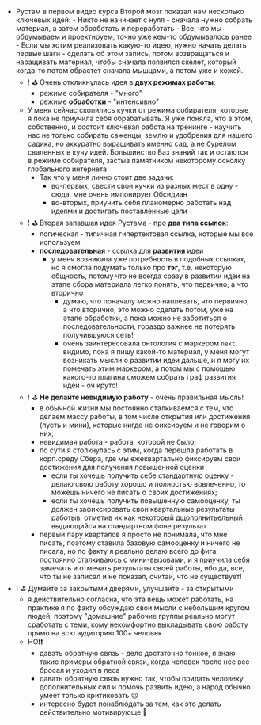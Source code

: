 - Рустам в первом видео курса Второй мозг показал нам несколько ключевых идей:
		- Никто не начинает с нуля - сначала нужно собрать материал, а затем обработать и переработать
		- Все, что мы обдумываем и проектируем, точно уже кем-то обдумывалось ранее
		- Если мы хотим реализовать какую-то идею, нужно начать делать первые шаги - сделать об этом запись, потом возвращаться и наращивать материал, чтобы сначала появился скелет, который когда-то потом обрастет сначала мышцами, а потом уже и кожей.
	- ! ⛳ Очень откликнулась идея в **двух режимах работы**:
		- режиме собирателя - "много"
		- режиме **обработки** - "интенсивно"  
	- У меня сейчас скопились кучки от режима собирателя, которые я пока не приучила себя обрабатывать. Я уже поняла, что в этом, собственно, и состоит ключевая работа на тренинге - научить нас не только  собирать саженцы, землю и удобрения для нашего садика, но аккуратно выращивать именно сад, а не бурелом сваленных в кучу идей. Большинство Баз знаний так и остаются в режиме собирателя, застыв памятником некоторому осколку глобального интернета
		- Так что у меня лично стоит две задачи:
			- во-первых, свести свои кучки из разных мест в одну - сюда, мне очень импонирует Обсидиан
			- во-вторых, приучить себя планомерно работать над идеями и достигать поставленные цели
	- ! ⛳ Вторая запавшая идея Рустама - про **два типа ссылок**:
		- логическая - типичная гипертектовая ссылка, которые мы все используем
		- **последовательная** - ссылка для **развития** идеи
			- у меня возникала уже потребность в подобных ссылках, но я смогла подумать только про **тэг**, т.е. некоторую общность, потому что не всегда сразу в развитии идеи на этапе сбора материала легко понять, что первично, а что вторично
				- думаю, что поначалу можно наплевать, что первично, а что вторично, это можно сделать потом, уже на этапе обработки, а пока можно не заботиться о последовательности, гораздо важнее не потерять получившуюся сеть!
				- очень заинтересовала онтология с маркером `next`, видимо, пока я пишу какой-то материал, у меня могут возникать мысли о развитии идеи дальше, и я могу их помечать этим маркером, а потом мы с помощью какого-то плагина сможем собрать граф развития идеи - оч круто!
	- ! ⛳ **Не делайте невидимую работу** - очень правильная мысль!
		- в обычной жизни мы постоянно сталкиваемся с тем, что делаем массу работы, в том числе открытия или достижения (пусть и мини), которые нигде не фиксируем и не говорим о них;
		- невидимая работа - работа, которой не было;
		- по сути я столкнулась с этим, когда перешла работать в корп.среду Сбера, где мы ежеквартально фиксируем свои достижения для получения повышенной оценки
			- если ты хочешь получить себе стандартную оценку - делаю свою работу хорошо и полностью вовлеченно, то можешь ничего не писать о своих достижениях;
			- если ты хочешь получить повышенную самооценку, ты должен зафиксировать свои квартальные результаты работыв, отметив их как некоторый дщополнитьельный выдающийся на стандартном фоне результат
		- первый пару кварталов я просто не понимала, что мне писать, поэтому ставила базовую самооценку и ничего не писала, но по факту я реально делаю всего до фига, постоянно сталкиваюсь с мини-вызовами, и я приучила себя замечать и отмечать результаты своей работы, ибо да, все, что ты не записал и не показал, считай, что не существует!
- ! ⛳ Думайте за закрытыми дверями, улучшайте - за открытыми
	- я действительно согласна, что эта вещь может работать, на практике я по факту обсуждаю свои мысли с небольшим кругом людей, поэтому "домашние" рабочие группы реально могут сработать с теми, кому некомфортно выкладывать свою работу прямо на всю аудиторию 100+ человек
	- НО❗❗
		- давать обратную связь - дело достаточно тонкое, я знаю такие примеры обратной связи, когда человек после нее все бросал и уходил в леса
		- давать обратную связь нужно так, чтобы придать человеку дополнительных сил и помочь развить идею, а народ обычно умеет только критиковать 😣
		- интересно будет понаблюдать за тем, как это делать действительно мотивирующе 🥳